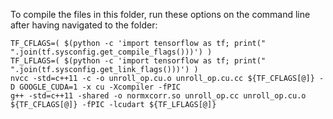 To compile the files in this folder, run these options on the command line after having navigated to the folder:

```
TF_CFLAGS=( $(python -c 'import tensorflow as tf; print(" ".join(tf.sysconfig.get_compile_flags()))') )
TF_LFLAGS=( $(python -c 'import tensorflow as tf; print(" ".join(tf.sysconfig.get_link_flags()))') )
nvcc -std=c++11 -c -o unroll_op.cu.o unroll_op.cu.cc ${TF_CFLAGS[@]} -D GOOGLE_CUDA=1 -x cu -Xcompiler -fPIC
g++ -std=c++11 -shared -o normxcorr.so unroll_op.cc unroll_op.cu.o ${TF_CFLAGS[@]} -fPIC -lcudart ${TF_LFLAGS[@]}
```